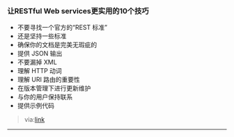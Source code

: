 ### 让RESTful Web services更实用的10个技巧
* 不要寻找一个官方的“REST 标准”
* 还是坚持一些标准
* 确保你的文档是完美无瑕疵的
* 提供 JSON 输出
* 不要漏掉 XML
* 理解 HTTP 动词
* 理解 URI 路由的重要性
* 在版本管理下进行更新维护
* 与你的用户保持联系
* 提供示例代码

> via:[link](http://www.huahuaxia.net/cs-research/restful-api-resource-naming/)
----
